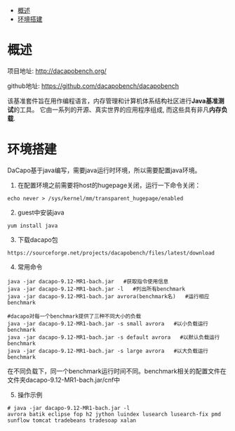 
<!-- @import "[TOC]" {cmd="toc" depthFrom=1 depthTo=6 orderedList=false} -->

<!-- code_chunk_output -->

- [概述](#概述)
- [环境搭建](#环境搭建)

<!-- /code_chunk_output -->

# 概述

项目地址: http://dacapobench.org/

github地址: https://github.com/dacapobench/dacapobench

该基准套件旨在用作编程语言，内存管理和计算机体系结构社区进行**Java基准测试**的工具。 它由一系列的开源、真实世界的应用程序组成, 而这些具有非凡**内存负载**.

# 环境搭建

DaCapo基于java编写，需要java运行时环境，所以需要配置java环境。

1. 在配置环境之前需要将host的hugepage关闭，运行一下命令关闭：

```
echo never > /sys/kernel/mm/transparent_hugepage/enabled
```

2. guest中安装java

```
yum install java
```

3. 下载dacapo包

```
https://sourceforge.net/projects/dacapobench/files/latest/download
```

4. 常用命令

```
java -jar dacapo-9.12-MR1-bach.jar   #获取指令使用信息
java -jar dacapo-9.12-MR1-bach.jar -l   #列出所有benchmark
java -jar dacapo-9.12-MR1-bach.jar avrora(benchmark名)   #运行相应benchmark

#dacapo对每一个benchmark提供了三种不同大小的负载
java -jar dacapo-9.12-MR1-bach.jar -s small avrora   #以小负载运行benchmark
java -jar dacapo-9.12-MR1-bach.jar -s default avrora   #以默认负载运行benchmark
java -jar dacapo-9.12-MR1-bach.jar -s large avrora   #以大负载运行benchmark
```

在不同负载下，同一个benchmark运行时间不同。benchmark相关的配置文件在文件夹dacapo-9.12-MR1-bach.jar/cnf中

5. 操作示例

```
# java -jar dacapo-9.12-MR1-bach.jar -l
avrora batik eclipse fop h2 jython luindex lusearch lusearch-fix pmd sunflow tomcat tradebeans tradesoap xalan
```

